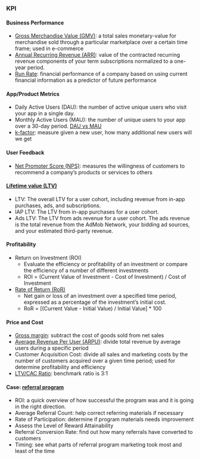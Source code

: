 ### KPI

#### Business Performance
* [Gross Merchandise Value (GMV)](https://en.wikipedia.org/wiki/Gross_merchandise_volume): a total sales monetary-value for merchandise sold through a particular marketplace over a certain time frame; used in e-commerce
* [Annual Recurring Revenue (ARR)](https://saasoptics.com/saaspedia/arr/): value of the contracted recurring revenue components of your term subscriptions normalized to a one-year period.
* [Run Rate](https://www.investopedia.com/terms/r/runrate.asp): financial performance of a company based on using current financial information as a predictor of future performance

#### App/Product Metrics
* Daily Active Users (DAU): the number of active unique users who visit your app in a single day.
* Monthly Active Users (MAU): the number of unique users to your app over a 30-day period.
[DAU vs MAU](https://clevertap.com/blog/dau-vs-mau/)
* [k-factor](https://www.intercom.com/blog/measuring-viral-distribution/): measure given a new user, how many additional new users will we get

#### User Feedback
* [Net Promoter Score (NPS)](https://www.medallia.com/net-promoter-score/): measures the willingness of customers to recommend a company’s products or services to others

#### [Lifetime value (LTV)](https://support.google.com/admob/answer/9736630?hl=en)
* LTV: The overall LTV for a user cohort, including revenue from in-app purchases, ads, and subscriptions.
* IAP LTV: The LTV from in-app purchases for a user cohort. 
* Ads LTV: The LTV from ads revenue for a user cohort. The ads revenue is the total revenue from the AdMob Network, your bidding ad sources, and your estimated third-party revenue. 

#### Profitability 
* Return on Investment (ROI)
  - Evaluate the efficiency or profitability of an investment or compare the efficiency of a number of different investments  
  - ROI = (Current Value of Investment - Cost of Investment) / Cost of Investment
* [Rate of Return (RoR)](https://www.investopedia.com/terms/r/rateofreturn.asp)
  - Net gain or loss of an investment over a specified time period, expressed as a percentage of the investment’s initial cost.   
  - RoR = [(Current Value - Initial Value) / Initial Value] * 100
  

#### Price and Cost
* [Gross margin](https://www.profitwell.com/recur/all/blog/gross-margin/): subtract the cost of goods sold from net sales
* [Average Revenue Per User (ARPU)](https://www.profitwell.com/recur/all/average-revenue-per-user): divide total revenue by average users during a specific period
* Customer Acquisition Cost: divide all sales and marketing costs by the number of customers acquired over a given time period; used for determine profitability and efficiency
* [LTV/CAC Ratio](https://www.profitwell.com/recur/all/youre-calculating-cac-wrong): benchmark ratio is 3:1

#### Case: [referral program](https://www.referralcandy.com/blog/referral-program-kpis/)
* ROI: a quick overview of how successful the program was and it is going in the right direction. 
* Average Referral Count: help correct referring materials if necessary
* Rate of Participation: determine if program materials needs improvement
* Assess the Level of Reward Attainability
* Referral Conversion Rate: find out how many referrals have converted to customers
* Timing: see what parts of referral program marketing took most and least of the time








